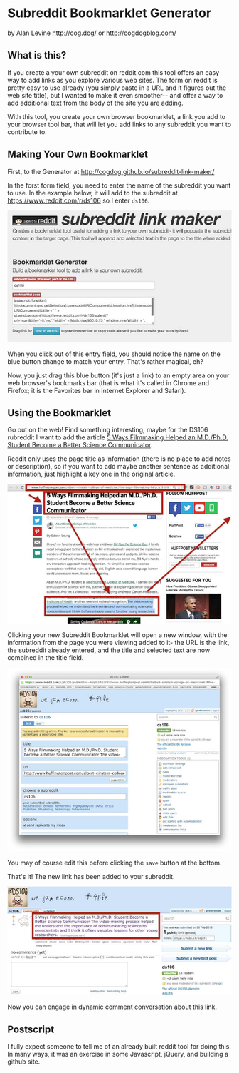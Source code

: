 # Subreddit Bookmarklet Generator
by Alan Levine http://cog.dog/ or http://cogdogblog.com/

## What is this?
If you create a your own subreddit on reddit.com this tool offers an easy way to add links as you explore various web sites. The form on reddit is pretty easy to use already (you simply paste in a URL and it figures out the web site title), but I wanted to make it even smoother-- and offer a way to add additional text from the body of the site you are adding.

With this tool, you create your own browser bookmarklet, a link you add to your browser tool bar, that will let you add links to any subreddit you want to contribute to.

## Making Your Own Bookmarklet
First, to the Generator at http://cogdog.github.io/subreddit-link-maker/

In the forst form field, you need to enter the name of the subreddit you want to use. In the example below, it will add to the subreddit at https://www.reddit.com/r/ds106 so I enter `ds106`.

![](assets/images/subreddit-link-maker.jpg "Subreddit Link Maker")

When you click out of this entry field, you should notice the name on the blue button change to match your entry. That's rather magical, eh?

Now, you just drag this blue button (it's just a link) to an empty area on your web browser's bookmarks bar (that is what it's called in Chrome and Firefox; it is the Favorites bar in Internet Explorer and Safari).

## Using the Bookmarklet
Go out on the web! Find something interesting, maybe for the DS106 rubreddit I want to add the article [5 Ways Filmmaking Helped an M.D./Ph.D. Student Become a Better Science Communicator](http://www.huffingtonpost.com/albert-einstein-college-of-medicine/five-ways-filmmaking-help_b_9169618.html). 

Reddit only uses the page title as information (there is no place to add notes or description), so if you want to add maybe another sentence as additional information, just highlight a key one in the original article.

![](assets/images/sr-link-target.jpg "A target page example")

Clicking your new Subreddit Bookmarklet will open a new window, with the information from the page you were viewing added to it- the URL is the link, the subreddit already entered, and the title and selected text are now combined in the title field.

![](assets/images/add-sr-ex.jpg "Reddit form populated with page information")

You may of course edit this before clicking the `save` button at the bottom.

That's it! The new link has been added to your subreddit.

![](assets/images/sr-link-added.jpg "The saved link is added")

Now you can engage in dynamic comment conversation about this link.

## Postscript

I fully expect someone to tell me of an already built reddit tool for doing this. In many ways, it was an exercise in some Javascript, jQuery, and building a github site.




